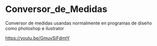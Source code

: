 # Conversor_de_Medidas
 Conversor de medidas usandas normalmente en programas de diseño como photoshop e ilustrator
 
 https://youtu.be/GmuvSiFdmtY 
